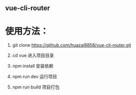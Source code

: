 ## vue-cli-router
# 使用方法：
1. git clone https://github.com/huazai8858/vue-cli-router.git

2. cd vue 进入项目目录

3. npm install 安装依赖

4. npm run dev 运行项目

5. npm run build 项目打包

